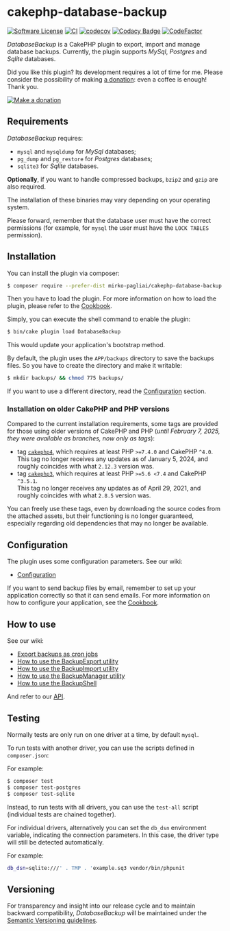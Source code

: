 # cakephp-database-backup

[![Software License](https://img.shields.io/badge/license-MIT-brightgreen.svg?style=flat-square)](LICENSE.txt)
[![CI](https://github.com/mirko-pagliai/cakephp-database-backup/actions/workflows/ci.yml/badge.svg)](https://github.com/mirko-pagliai/cakephp-database-backup/actions/workflows/ci.yml)
[![codecov](https://codecov.io/gh/mirko-pagliai/cakephp-database-backup/graph/badge.svg?token=nkaJk4nvus)](https://codecov.io/gh/mirko-pagliai/cakephp-database-backup)
[![Codacy Badge](https://app.codacy.com/project/badge/Grade/cd12284c1047431c8149e09fa56536bf)](https://app.codacy.com/gh/mirko-pagliai/cakephp-database-backup/dashboard?utm_source=gh&utm_medium=referral&utm_content=&utm_campaign=Badge_grade)
[![CodeFactor](https://www.codefactor.io/repository/github/mirko-pagliai/cakephp-database-backup/badge)](https://www.codefactor.io/repository/github/mirko-pagliai/cakephp-database-backup)

*DatabaseBackup* is a CakePHP plugin to export, import and manage database backups.
Currently, the plugin supports *MySql*, *Postgres* and *Sqlite* databases.

Did you like this plugin? Its development requires a lot of time for me.
Please consider the possibility of making [a donation](//paypal.me/mirkopagliai):
even a coffee is enough! Thank you.

[![Make a donation](https://www.paypalobjects.com/webstatic/mktg/logo-center/logo_paypal_carte.jpg)](//paypal.me/mirkopagliai)

## Requirements

*DatabaseBackup* requires:

*   `mysql` and `mysqldump` for *MySql* databases;
*   `pg_dump` and `pg_restore` for *Postgres* databases;
*   `sqlite3` for *Sqlite* databases.

**Optionally**, if you want to handle compressed backups, `bzip2` and `gzip` are
also required.

The installation of these binaries may vary depending on your operating system.

Please forward, remember that the database user must have the correct
permissions (for example, for `mysql` the user must have the `LOCK TABLES`
permission).

## Installation

You can install the plugin via composer:

```bash
$ composer require --prefer-dist mirko-pagliai/cakephp-database-backup
```

Then you have to load the plugin. For more information on how to load the plugin,
please refer to the [Cookbook](https://book.cakephp.org/5/en/plugins.html#loading-a-plugin).

Simply, you can execute the shell command to enable the plugin:
```bash
$ bin/cake plugin load DatabaseBackup
```
This would update your application's bootstrap method.

By default, the plugin uses the `APP/backups` directory to save the backups
files. So you have to create the directory and make it writable:

```bash
$ mkdir backups/ && chmod 775 backups/
```

If you want to use a different directory, read the [Configuration](#configuration) section.

### Installation on older CakePHP and PHP versions

Compared to the current installation requirements, some tags are provided for those using older versions of CakePHP and
PHP (*until February 7, 2025, they were available as branches, now only as tags*):

- tag [`cakephp4`](https://github.com/mirko-pagliai/cakephp-database-backup/releases/tag/cakephp4), which requires at
least PHP `>=7.4.0` and CakePHP `^4.0`.   
  This tag no longer receives any updates as of January 5, 2024, and roughly coincides with what `2.12.3` version was.
- tag [`cakephp3`](https://github.com/mirko-pagliai/cakephp-database-backup/releases/tag/cakephp3), which requires at
least PHP `>=5.6 <7.4` and CakePHP `^3.5.1`.   
  This tag no longer receives any updates as of April 29, 2021, and roughly coincides with what `2.8.5` version was.

You can freely use these tags, even by downloading the source codes from the attached assets, but their functioning is
no longer guaranteed, especially regarding old dependencies that may no longer be available.

## Configuration
The plugin uses some configuration parameters. See our wiki:
*   [Configuration](https://github.com/mirko-pagliai/cakephp-database-backup/wiki/Configuration)

If you want to send backup files by email, remember to set up your application
correctly so that it can send emails. For more information on how to configure
your application, see the [Cookbook](https://book.cakephp.org/5/en/core-libraries/email.html#configuring-transports).

## How to use

See our wiki:
*   [Export backups as cron jobs](https://github.com/mirko-pagliai/cakephp-database-backup/wiki/Export-backups-as-cron-jobs)
*   [How to use the BackupExport utility](https://github.com/mirko-pagliai/cakephp-database-backup/wiki/How-to-use-the-BackupExport-utility)
*   [How to use the BackupImport utility](https://github.com/mirko-pagliai/cakephp-database-backup/wiki/How-to-use-the-BackupImport-utility)
*   [How to use the BackupManager utility](https://github.com/mirko-pagliai/cakephp-database-backup/wiki/How-to-use-the-BackupManager-utility)
*   [How to use the BackupShell](https://github.com/mirko-pagliai/cakephp-database-backup/wiki/How-to-use-the-BackupShell)

And refer to our [API](//mirko-pagliai.github.io/cakephp-database-backup).

## Testing

Normally tests are only run on one driver at a time, by default `mysql`.

To run tests with another driver, you can use the scripts defined in `composer.json`:

For example:
```bash
$ composer test
$ composer test-postgres
$ composer test-sqlite
```

Instead, to run tests with all drivers, you can use the `test-all` script (individual tests are chained together).

For individual drivers, alternatively you can set the `db_dsn` environment variable, indicating the connection
  parameters. In this case, the driver type will still be detected automatically.

For example:
```bash
db_dsn=sqlite:///' . TMP . 'example.sq3 vendor/bin/phpunit
```

## Versioning

For transparency and insight into our release cycle and to maintain backward
compatibility, *DatabaseBackup* will be maintained under the
[Semantic Versioning guidelines](http://semver.org).
